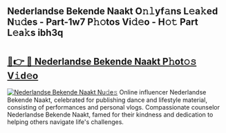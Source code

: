 ## Nederlandse Bekende Naakt O𝚗𝚕yf𝚊ns L𝚎a𝚔ed N𝚞𝚍es - Part-1w7 P𝚑𝚘tos Vi𝚍𝚎o - H𝚘𝚝 Part L𝚎a𝚔s ibh3q

# <h2><a href="http://kf0g5m.oniu.top/?m=Nederlandse+Bekende+Naakt">🔗👉 🔴 Nederlandse Bekende Naakt P𝚑ot𝚘𝚜 V𝚒d𝚎o</a></h2>

[![Nederlandse Bekende Naakt Nu𝚍e𝚜](https://i.imgur.com/0qMVB7G.gif)](http://kf0g5m.oniu.top/?m=Nederlandse+Bekende+Naakt)
Online influencer Nederlandse Bekende Naakt, celebrated for publishing dance and lifestyle material, consisting of performances and personal vlogs. Compassionate counselor Nederlandse Bekende Naakt, famed for their kindness and dedication to helping others navigate life's challenges.  
